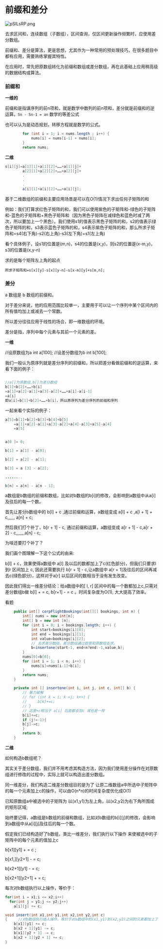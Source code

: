 # 前缀和差分

![pSlLsRP.png](https://s1.ax1x.com/2023/01/16/pSlLsRP.png)

去求区间和，连续数组（子数组），区间查询，仅区间更新操作频繁时，应使用差分数组。

前缀和、差分是算法，更是思想，尤其作为一种常用的预处理技巧，在很多题目中都有应用，需要熟练掌握其特性。

在应用时，常先把原数组转化为前缀和数组或差分数组，再在此基础上应用稍高级的数据结构或算法。

### 前缀和

**一维的**

前缀和是指谋序列的前n项和，就是数学中数列的前n项和，差分就是前缀和的逆运算。``Sn - Sn-1 = an`` 数学的等差公式

也可以认为是动态规划，转移方程就是数学的公式。

```java
        for (int i = 1; i < nums.length ; i++) {
            nums[i] = nums[i-1] + nums[i];
        }
        return nums;
```


**二维**



```java
s[i][j]=a[1][1]+a[1][2]+……+a[1][j]+
        a[2][1]+a[2][2]+……+a[2][j]+
        .
        .
        .
        a[i][1]+a[i][2]+……+a[i][j];
```

基于二维数组的前缀和主要应用场景是可以在O(1)情况下求出任何子矩阵的和

例如：我们打算求红色子矩阵的和，我们可以使用紫色的子矩阵和-绿色的子矩阵和-蓝色的子矩阵和+黑色子矩阵和（因为黑色子矩阵在减绿色和蓝色时减了两次，所以要加上一个黑色）。我们使用s1的值表示黑色子矩阵的和，s2的值表示绿色子矩阵的和，s3表示蓝色子矩阵的和，s4表示紫色子矩阵的和，那么所求子矩阵和=s4(右下角)-s2(右上角)-s3(左下角)+s1(左上角)

看个具体例子，设s1的位置是(m,n)，s4的位置是(x,y)，则s2的位置是(x-m,y)，s3的位置是(x,y-n)

求的是每个矩阵左上角的起点

``所求子矩阵和=s[x][y]-s[x][y-n]-s[x-m][y]+s[m,n];``

### 差分

a 数组是 b 数组的前缀和。

对于差分来说，他的应用范围比较单一，主要用于可以让一个序列中某个区间内的所有值均加上或减去一个常数。

所以差分往往应用于线性的场合，即一维数组的环境。

差分是指，序列中每个元素与其前一个元素的差。

**一维**

//设原数组为a
int a[100];
//设差分数组为b
int b[100];

我们一般认为原序列就是差分序列的前缀和，所以把差分看做前缀和的逆运算，来看下面的例子：

```java

//a[]为原数组,b[]为差分数组
b[1]+b[2]+……+b[i]
=a[1]+a[2]-a[1]+a[3]-a[2]+……+a[i]-a[i-1]
=a[i]
即a[i]=b[1]+b[2]+……+b[i]，所以原序列为差分序列的前缀和序列
```

一起来看个实际的例子：

```java
a[5]=b[1]+b[2]+b[3]+b[4]+b[5]
    =a[1]+a[2]-a[1]+a[3]-a[2]+a[4]-a[3]+a[5]-a[4]
    =a[5]
    
```

```java
a[0 ]= 0;

b[1] = a[1] - a[0];

b[2] = a[2] - a[1];

b[3] = a [3] - a[2];

........

b[n] = a[n] - a[n - 1];
```

a数组是b数组的前缀和数组，比如对b数组的b[i]的修改，会影响到a数组中从a[i]及往后的每一个数。

首先让差分b数组中的 b[l] + c ,通过前缀和运算，a数组变成 a[l] + c ,a[l + 1] + c,,,,,, a[n] + c;

然后我们打个补丁，b[r + 1] - c, 通过前缀和运算，a数组变成 a[r + 1] - c,a[r + 2] - c,,,,,,,a[n] - c;

为啥还要打个补丁？

我们画个图理解一下这个公式的由来:


b[l] + c，效果使得a数组中 a[l] 及以后的数都加上了c(红色部分)，但我们只要求l到r 区间加上 c, 因此还需要执行 b[r + 1] - c,让a数组中 a[r + 1]及往后的区间再减去c(绿色部分)，这样对于a[r] 以后区间的数相当于没有发生改变。

因此我们得出一维差分结论：给a数组中的[ l, r] 区间中的每一个数都加上c,只需对差分数组b做 b[l] + = c, b[r+1] - = c 。时间复杂度为O(1), 大大提高了效率。




看题

```java
    public int[] corpFlightBookings(int[][] bookings, int n) {
        int[] nums = new int[n];
        int[] b = new int [n];
        for (int i = 0; i < bookings.length; i++) {
            int start=bookings[i][0];
            int end = bookings[i][1];
            int value=bookings[i][2];
            // 去求差分数组，差分数组通过题意和原数组去求。
            b=insertone(start-1, end<n?end:-1,value,b);
        }
        nums[0]=b[0];
        for (int i = 1; i < n; i++) {
            nums[i]=nums[i-1]+b[i];
        }
        return nums;
    }

    private int [] insertone(int i, int j, int c, int[] b) {
        // 暴力破解
        // for (int k = i; k <j; k++) {
        //     b[k]+=c;
        // }
        // 这里+c相当于 a[i] 后面都会加c 减也是一样
        b[i]+=c;
        if (j!=-1){
        b[j]-=c;
        }
        return b;
    }
```


**二维**

如何构造b数组呢？

其实关于差分数组，我们并不用考虑其构造方法，因为我们使用差分操作在对原数组进行修改的过程中，实际上就可以构造出差分数组。

同一维差分，我们构造二维差分数组目的是为了 让原二维数组a中所选中子矩阵中的每一个元素加上c的操作，可以由O(n*n)的时间复杂度优化成O(1)

已知原数组a中被选中的子矩阵为 以(x1,y1)为左上角，以(x2,y2)为右下角所围成的矩形区域;

始终要记得，a数组是b数组的前缀和数组，比如对b数组的b[i][j]的修改，会影响到a数组中从a[i][j]及往后的每一个数。

假定我们已经构造好了b数组，类比一维差分，我们执行以下操作
来使被选中的子矩阵中的每个元素的值加上c

b[x1][y1] + = c ;

b[x1,][y2+1] - = c;

b[x2+1][y1] - = c;

b[x2+1][y2+1] + = c;

每次对b数组执行以上操作，等价于：

```java
for(int i = x1;i <= x2;i++)
  for(int j = y1;j <= y2;j++)
    a[i][j] += c;
```

```java
void insert(int x1,int y1,int x2,int y2,int c)
{     //对b数组执行插入操作，等价于对a数组中的(x1,y1)到(x2,y2)之间的元素都加上了c
    b[x1][y1] += c;
    b[x2 + 1][y1] -= c;
    b[x1][y2 + 1] -= c;
    b[x2 + 1][y2 + 1] += c;
}
```

